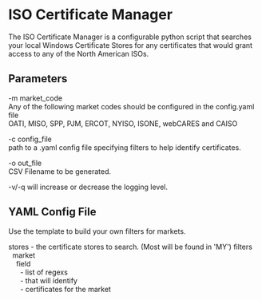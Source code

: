 # ISO Certificate Manager
The ISO Certificate Manager is a configurable python script that searches your local Windows Certificate Stores for any certificates that would grant access to any of the North American ISOs.    


## Parameters
-m  market_code  
    Any of the following market codes should be configured in the config.yaml file  
    OATI, MISO, SPP, PJM, ERCOT, NYISO, ISONE, webCARES and CAISO  

-c  config_file  
    path to a .yaml config file specifying filters to help identify certificates.  

-o  out_file  
    CSV Filename to be generated.  
    
-v/-q will increase or decrease the logging level.  

## YAML Config File

Use the template to build your own filters for markets.  

stores - the certificate stores to search.  (Most will be found in 'MY')
filters  
&nbsp;&nbsp;market  
&nbsp;&nbsp;&nbsp;&nbsp;field  
&nbsp;&nbsp;&nbsp;&nbsp;&nbsp;&nbsp;- list of regexs  
&nbsp;&nbsp;&nbsp;&nbsp;&nbsp;&nbsp;- that will identify  
&nbsp;&nbsp;&nbsp;&nbsp;&nbsp;&nbsp;- certificates for the market  
